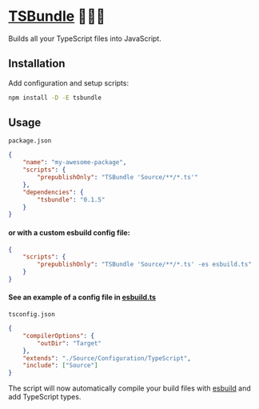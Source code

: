 # [TSBundle] 🧑🏻‍💻

Builds all your TypeScript files into JavaScript.

## Installation

Add configuration and setup scripts:

```sh
npm install -D -E tsbundle
```

## Usage

`package.json`

```json
{
	"name": "my-awesome-package",
	"scripts": {
		"prepublishOnly": "TSBundle 'Source/**/*.ts'"
	},
	"dependencies": {
		"tsbundle": "0.1.5"
	}
}
```

#### or with a custom esbuild config file:

```json
{
	"scripts": {
		"prepublishOnly": "TSBundle 'Source/**/*.ts' -es esbuild.ts"
	}
}
```

#### See an example of a config file in [esbuild.ts](Source/Configuration/esbuild.ts)

`tsconfig.json`

```json
{
	"compilerOptions": {
		"outDir": "Target"
	},
	"extends": "./Source/Configuration/TypeScript",
	"include": ["Source"]
}
```

The script will now automatically compile your build files with [esbuild] and
add TypeScript types.

[TSBundle]: https://npmjs.org/tsbundle
[esbuild]: https://npmjs.org/esbuild
